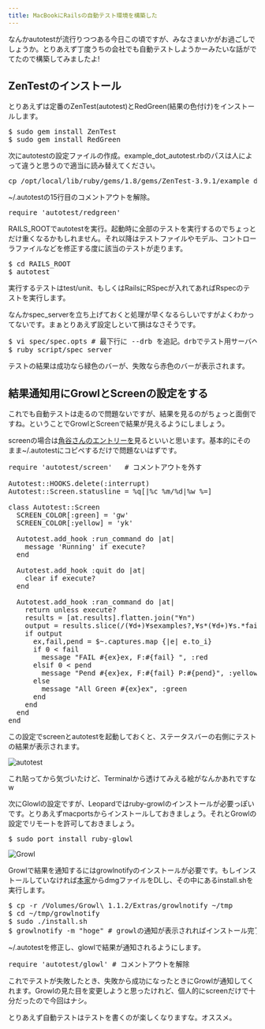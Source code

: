 ```yaml
---
title: MacBookにRailsの自動テスト環境を構築した
---
```

なんかautotestが流行りつつある今日この頃ですが、みなさまいかがお過ごしでしょうか。とりあえず丁度うちの会社でも自動テストしようかーみたいな話がでてたので構築してみましたよ!

<h2>ZenTestのインストール</h2>
とりあえずは定番のZenTest(autotest)とRedGreen(結果の色付け)をインストールします。

<pre lang="bash">
$ sudo gem install ZenTest
$ sudo gem install RedGreen
</pre>

次にautotestの設定ファイルの作成。example_dot_autotest.rbのパスは人によって違うと思うので適当に読み替えてください。

<pre lang="bash">
cp /opt/local/lib/ruby/gems/1.8/gems/ZenTest-3.9.1/example_dot_autotest.rb ~/.autotest
</pre>

~/.autotestの15行目のコメントアウトを解除。

<pre lang="ruby">
require 'autotest/redgreen'
</pre>

RAILS_ROOTでautotestを実行。起動時に全部のテストを実行するのでちょっとだけ重くなるかもしれません。それ以降はテストファイルやモデル、コントローラファイルなどを修正する度に該当のテストが走ります。

<pre lang="bash">
$ cd RAILS_ROOT
$ autotest
</pre>

実行するテストはtest/unit、もしくはRailsにRSpecが入れてあればRspecのテストを実行します。

なんかspec_serverを立ち上げておくと処理が早くなるらしいですがよくわかってないです。まぁとりあえず設定しといて損はなさそうです。

<pre lang="bash">
$ vi spec/spec.opts # 最下行に --drb を追記。drbでテスト用サーバへ繋ぐようになります。
$ ruby script/spec_server
</pre>

テストの結果は成功なら緑色のバーが、失敗なら赤色のバーが表示されます。

<h2>結果通知用にGrowlとScreenの設定をする</h2>

これでも自動テストは走るので問題ないですが、結果を見るのがちょっと面倒ですね。ということでGrowlとScreenで結果が見えるようにしましょう。

screenの場合は<a href="http://kakutani.com/20070912.html#p02">角谷さんのエントリーを</a>見るといいと思います。基本的にそのまま~/.autotestにコピペするだけで問題ないはずです。

<pre lang="ruby">
require 'autotest/screen'   # コメントアウトを外す

Autotest::HOOKS.delete(:interrupt)
Autotest::Screen.statusline = %q[|%c %m/%d|%w %=]

class Autotest::Screen
  SCREEN_COLOR[:green] = 'gw'
  SCREEN_COLOR[:yellow] = 'yk'

  Autotest.add_hook :run_command do |at|
    message 'Running' if execute?
  end

  Autotest.add_hook :quit do |at|
    clear if execute?
  end

  Autotest.add_hook :ran_command do |at|
    return unless execute?
    results = [at.results].flatten.join("¥n")
    output = results.slice(/(¥d+)¥sexamples?,¥s*(¥d+)¥s.*failures?(?:,¥s*(¥d+)¥s.*pendings?)?/)
    if output
      ex,fail,pend = $~.captures.map {|e| e.to_i}
      if 0 < fail
        message "FAIL #{ex}ex, F:#{fail} ", :red
      elsif 0 < pend
        message "Pend #{ex}ex, F:#{fail} P:#{pend}", :yellow
      else
        message "All Green #{ex}ex", :green
      end
    end
  end
end
</pre>

この設定でscreenとautotestを起動しておくと、ステータスバーの右側にテストの結果が表示されます。

<img src="http://img.skitch.com/20080314-d6gq6bsmbbxh99ynx349bfcckf.jpg" alt="autotest"/>

これ貼ってから気づいたけど、Terminalから透けてみえる絵がなんかあれですなw

次にGlowlの設定ですが、Leopardではruby-growlのインストールが必要っぽいです。とりあえずmacportsからインストールしておきましょう。それとGrowlの設定でリモートを許可しておきましょう。

<pre lang="bash">
$ sudo port install ruby-glowl
</pre>

<img src="http://img.skitch.com/20080314-r92e97nip77qfj7u4p2a1ch8e6.jpg" alt="Growl"/>

Growlで結果を通知するにはgrowlnotifyのインストールが必要です。もしインストールしていなければ<a href="http://growl.info/">本家</a>からdmgファイルをDLし、その中にあるinstall.shを実行します。

<pre lang="bash">
$ cp -r /Volumes/Growl\ 1.1.2/Extras/growlnotify ~/tmp
$ cd ~/tmp/growlnotify
$ sudo ./install.sh
$ growlnotify -m "hoge" # growlの通知が表示されればインストール完了
</pre>

~/.autotestを修正し、glowlで結果が通知されるようにします。

<pre lang="ruby">
require 'autotest/glowl' # コメントアウトを解除
</pre>

これでテストが失敗したとき、失敗から成功になったときにGrowlが通知してくれます。Growlの見た目を変更しようと思ったけれど、個人的にscreenだけで十分だったので今回はナシ。

とりあえず自動テストはテストを書くのが楽しくなりますな。オススメ。
